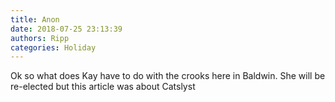 ```yaml
---
title: Anon
date: 2018-07-25 23:13:39
authors: Ripp
categories: Holiday
---
```


 Ok so what does Kay have to do with the crooks here in Baldwin.   She will be re-elected but this article was about Catslyst
